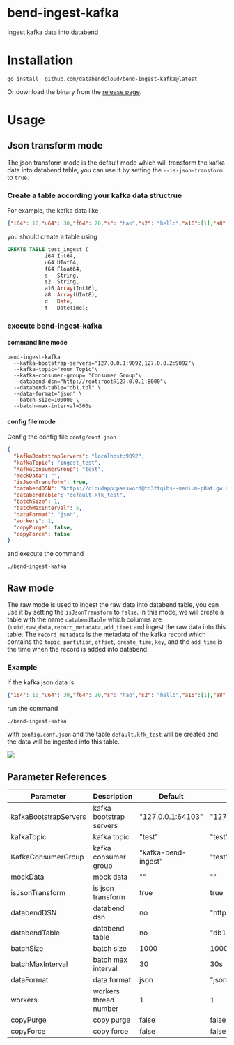 # bend-ingest-kafka

Ingest kafka data into databend

# Installation

```shell
go install  github.com/databendcloud/bend-ingest-kafka@latest
```

Or download the binary from the [release page](https://github.com/databendcloud/bend-ingest-kafka/releases).

# Usage

## Json transform mode

The json transform mode is the default mode which will transform the kafka data into databend table, you can use it by setting the `--is-json-transform` to `true`.
### Create a table according your kafka data structrue
For example, the kafka data like 

```json
{"i64": 10,"u64": 30,"f64": 20,"s": "hao","s2": "hello","a16":[1],"a8":[2],"d": "2011-03-06","t": "2016-04-04 11:30:00"}
```

you should create a table using 

``` SQL
CREATE TABLE test_ingest (
			i64 Int64,
			u64 UInt64,
			f64 Float64,
			s   String,
			s2  String,
			a16 Array(Int16),
			a8  Array(UInt8),
			d   Date,
			t   DateTime);
```
      
### execute bend-ingest-kafka

#### command line mode
```shell
bend-ingest-kafka
  --kafka-bootstrap-servers="127.0.0.1:9092,127.0.0.2:9092"\
  --kafka-topic="Your Topic"\
  --kafka-consumer-group= "Consumer Group"\
  --databend-dsn="http://root:root@127.0.0.1:8000"\
  --databend-table="db1.tbl" \
  --data-format="json" \
  --batch-size=100000 \
  --batch-max-interval=300s
```

#### config file mode
Config the config file `confg/conf.json`
```json
{
  "kafkaBootstrapServers": "localhost:9092",
  "kafkaTopic": "ingest_test",
  "KafkaConsumerGroup": "test",
  "mockData": "",
  "isJsonTransform": true,
  "databendDSN": "https://cloudapp:password@tn3ftqihs--medium-p8at.gw.aws-us-east-2.default.databend.com:443",
  "databendTable": "default.kfk_test",
  "batchSize": 1,
  "batchMaxInterval": 5,
  "dataFormat": "json",
  "workers": 1,
  "copyPurge": false,
  "copyForce": false
}
```

and execute the command
```shell
./bend-ingest-kafka 
```

## Raw mode
The raw mode is used to ingest the raw data into databend table, you can use it by setting the `isJsonTransform` to `false`.
In this mode, we will create a table with the name `databendTable` which columns are `(uuid,raw_data,record_metadata,add_time)` and ingest the raw data into this table.
The `record_metadata` is the metadata of the kafka record which contains the `topic`, `partition`, `offset`, `create_time`, `key`, and the `add_time` is the time when the record is added into databend.

### Example
If the kafka json data is:
```json
{"i64": 10,"u64": 30,"f64": 20,"s": "hao","s2": "hello","a16":[1],"a8":[2],"d": "2011-03-06","t": "2016-04-04 11:30:00"}
```
run the command
```shell
./bend-ingest-kafka 
```

with `config.conf.json` and the table `default.kfk_test` will be created and the data will be ingested into this table.

![](https://files.mdnice.com/user/4760/2e8b0267-5694-43b5-9992-316280b4594f.png)


## Parameter References
| Parameter             | Description             | Default             | example                         |
| --------------------- |-------------------------|---------------------|---------------------------------|
| kafkaBootstrapServers | kafka bootstrap servers | "127.0.0.1:64103"   | "127.0.0.1:9092,127.0.0.2:9092" |
| kafkaTopic            | kafka topic             | "test"              | "test"                          |
| KafkaConsumerGroup    | kafka consumer group    | "kafka-bend-ingest" | "test"                          |
| mockData              | mock data               | ""                  | ""                              |
| isJsonTransform       | is json transform       | true                | true                            |
| databendDSN           | databend dsn            | no                  | "http://localhost:8000"         |
| databendTable         | databend table          | no                  | "db1.tbl"                       |
| batchSize             | batch size              | 1000                | 1000                            |
| batchMaxInterval      | batch max interval      | 30                  | 30s                             |
| dataFormat            | data format             | json                | "json"                          |
| workers               | workers thread number   | 1                   | 1                               |
| copyPurge             | copy purge              | false               | false                           |
| copyForce             | copy force              | false               | false                           |

